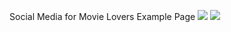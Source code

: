 Social Media for Movie Lovers Example Page 
![](http://i.imgur.com/Id7PQng.png)
![](https://i.imgur.com/V8Tc1t9.png)
